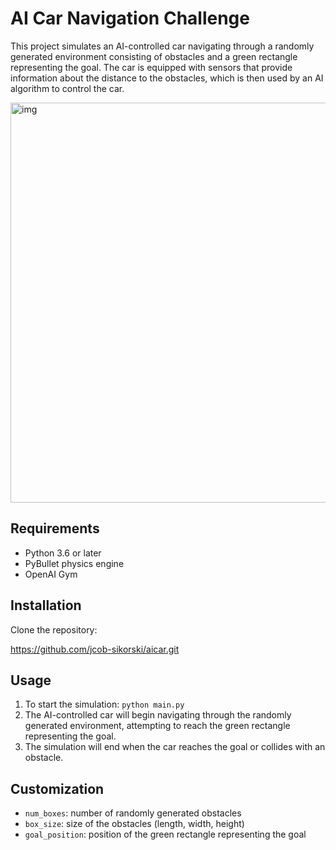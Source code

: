 # AI Car Navigation Challenge

This project simulates an AI-controlled car navigating through a randomly generated environment consisting of obstacles and a green rectangle representing the goal. The car is equipped with sensors that provide information about the distance to the obstacles, which is then used by an AI algorithm to control the car.

<img width="640" alt="img" src="https://user-images.githubusercontent.com/45105669/236634928-76af8f75-f135-45c9-95d7-2f9bc10fb377.png">

## Requirements

- Python 3.6 or later
- PyBullet physics engine
- OpenAI Gym

## Installation

Clone the repository:

https://github.com/jcob-sikorski/aicar.git

## Usage

1. To start the simulation: ```python main.py```
2. The AI-controlled car will begin navigating through the randomly generated environment, attempting to reach the green rectangle representing the goal.
3. The simulation will end when the car reaches the goal or collides with an obstacle.

## Customization

- `num_boxes`: number of randomly generated obstacles
- `box_size`: size of the obstacles (length, width, height)
- `goal_position`: position of the green rectangle representing the goal